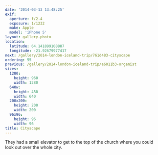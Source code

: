 ```yaml
---
date: '2014-03-13 13:48:25'
exif:
  aperture: f/2.4
  exposure: 1/1232
  make: Apple
  model: 'iPhone 5'
layout: gallery-photo
location:
  latitude: 64.141899108887
  longitude: -21.92679977417
next: /gallery/2014-london-iceland-trip/761d483-cityscape
ordering: 55
previous: /gallery/2014-london-iceland-trip/a6011b3-organist
sizes:
  1280:
    height: 960
    width: 1280
  640w:
    height: 480
    width: 640
  200x200:
    height: 200
    width: 200
  96x96:
    height: 96
    width: 96
title: Cityscape
---
```


They had a small elevator to get to the top of the church where you could look out over the whole city.
